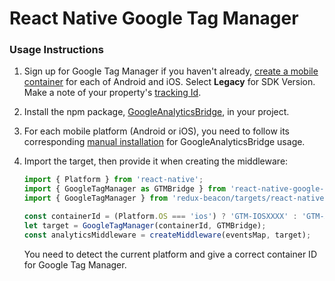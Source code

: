# React Native Google Tag Manager

### Usage Instructions

1. Sign up for Google Tag Manager if you haven't already,
   [create a mobile container](https://support.google.com/tagmanager/answer/6103696?hl=en#MobileContainers) for each of Android and iOS.
   Select **Legacy** for SDK Version. Make
   a note of your property's
   [tracking Id](https://support.google.com/analytics/answer/1008080).

2. Install the npm package,
   [GoogleAnalyticsBridge](https://www.npmjs.com/package/react-native-google-analytics-bridge),
   in your project.

3. For each mobile platform (Android or iOS), you need to follow
   its corresponding [manual installation](https://github.com/idehub/react-native-google-analytics-bridge/wiki/Manual-installation)
   for GoogleAnalyticsBridge usage.

4. Import the target, then provide it when creating the middleware:

   ```js
   import { Platform } from 'react-native';
   import { GoogleTagManager as GTMBridge } from 'react-native-google-analytics-bridge';
   import { GoogleTagManager } from 'redux-beacon/targets/react-native';

   const containerId = (Platform.OS === 'ios') ? 'GTM-IOSXXXX' : 'GTM-ANDROID';
   let target = GoogleTagManager(containerId, GTMBridge);
   const analyticsMiddleware = createMiddleware(eventsMap, target);
   ```

   You need to detect the current platform and give a correct container ID for Google Tag Manager.